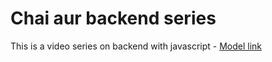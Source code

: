 # Chai aur backend series

This is a video series on backend with javascript -
[ Model link ](https://app.eraser.io/workspace/YtPqZ1VogxGy1jzIDkzj)

